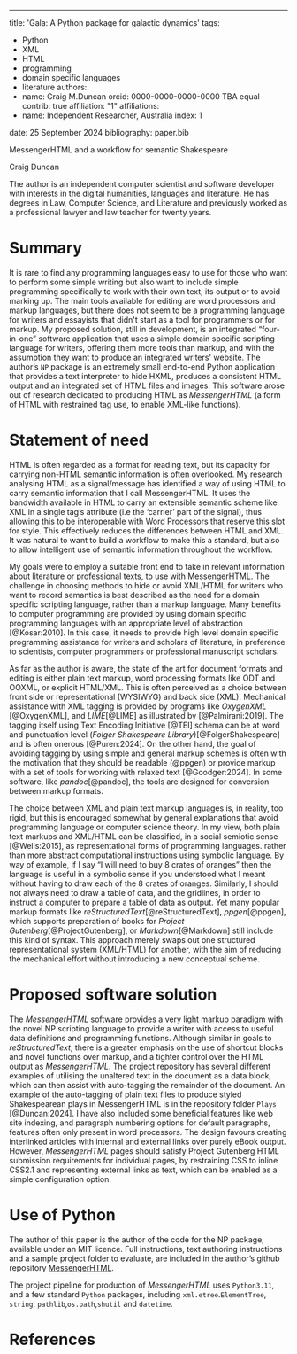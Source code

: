 ---
title: 'Gala: A Python package for galactic dynamics'
tags:
  - Python
  - XML
  - HTML
  - programming
  - domain specific languages
  - literature
authors:
  - name: Craig M.Duncan
    orcid: 0000-0000-0000-0000 TBA
    equal-contrib: true
    affiliation: "1" 
affiliations:
 - name: Independent Researcher, Australia
   index: 1
   
date: 25 September 2024
bibliography: paper.bib

MessengerHTML and a workflow for semantic Shakespeare 

Craig Duncan

The author is an independent computer scientist and software developer with interests in the digital humanities, languages and literature.  He has degrees in Law, Computer Science, and Literature and previously worked as a professional lawyer and law teacher for twenty years.

# Summary

It is rare to find any programming languages easy to use for those who want to perform some simple writing but also want to include simple programming specifically to work with their own text, its output or to avoid marking up.  The main tools available for editing are word processors and markup languages, but there does not seem to be a programming language for writers and essayists that didn't start as a tool for programmers or for markup.  My proposed solution, still in development, is an integrated “four-in-one” software application that uses a simple domain specific scripting language for writers, offering them more tools than markup, and with the assumption they want to produce an integrated writers' website.  The author’s `NP` package is an extremely small end-to-end Python application that provides a text interpreter to hide HXML, produces a consistent HTML output and an integrated set of HTML files and images.  This software arose out of research dedicated to producing HTML as *MessengerHTML* (a form of HTML with restrained tag use, to enable XML-like functions).  

# Statement of need

HTML is often regarded as a format for reading text, but its capacity for carrying non-HTML semantic information is often overlooked.   My research analysing HTML as a signal/message has identified a way of using HTML to carry semantic information that I call MessengerHTML.  It uses the bandwidth available in HTML to carry an extensible semantic scheme like XML in a single tag’s attribute (i.e the ‘carrier’ part of the signal), thus allowing this to be interoperable with Word Processors that reserve this slot for style.   This effectively reduces the differences between HTML and XML.   It was natural to want to build a workflow to make this a standard, but also to allow intelligent use of semantic information throughout the workflow. 

My goals were to employ a suitable front end to take in relevant information about literature or professional texts, to use with MessengerHTML.  The challenge in choosing methods to hide or avoid XML/HTML for writers who want to record semantics is best described as the need for a domain specific scripting language, rather than a markup language.  Many benefits to computer programming are provided by using domain specific programming languages with an appropriate level of abstraction [@Kosar:2010].  In this case, it needs to provide high level domain specific programming assistance for writers and scholars of literature, in preference to scientists, computer programmers or professional manuscript scholars.  

As far as the author is aware, the state of the art for document formats and editing is either plain text markup, word processing formats like ODT and OOXML, or explicit HTML/XML.  This is often perceived as a choice between front side or representational (WYSIWYG) and back side (XML).  Mechanical assistance with XML tagging is provided by programs like *OxygenXML* [@OxygenXML], and *LIME*[@LIME] as illustrated by [@Palmirani:2019].  The tagging itself using Text Encoding Initiative [@TEI] schema can be at word and punctuation level (*Folger Shakespeare Library*)[@FolgerShakespeare] and is often onerous [@Puren:2024].   On the other hand, the goal of avoiding tagging by using simple and general markup schemes is often with the motivation that they should be readable (@ppgen) or provide markup with a set of tools for working with relaxed text [@Goodger:2024].  In some software, like *pandoc*[@pandoc], the tools are designed for conversion between markup formats. 

The choice between XML and plain text markup languages is, in reality, too rigid, but this is encouraged somewhat by general explanations that avoid programming language or computer science theory.   In my view, both plain text markups and XML/HTML can be classified, in a social semiotic sense [@Wells:2015], as representational forms of programming languages.  rather than more abstract computational instructions using symbolic language.  By way of example, if I say “I will need to buy 8 crates of oranges” then the language is useful in a symbolic sense if you understood what I meant without having to draw each of the 8 crates of oranges.  Similarly, I should not always need to draw a table of data, and the gridlines, in order to instruct a computer to prepare a table of data as output.   Yet many popular markup formats like *reStructuredText*[@reStructuredText], *ppgen*[@ppgen], which supports preparation of books for *Project Gutenberg*[@ProjectGutenberg], or *Markdown*[@Markdown] still include this kind of syntax.   This approach merely swaps out one structured representational system (XML/HTML) for another, with the aim of reducing the mechanical effort without introducing a new conceptual scheme.

# Proposed software solution

The *MessengerHTML* software provides a very light markup paradigm with the novel NP scripting language to provide a writer with access to useful data definitions and programming functions.  Although similar in goals to *reStructuredText*, there is a greater emphasis on the use of shortcut blocks and novel functions over markup, and a tighter control over the HTML output as *MessengerHTML*.  The project repository has several different examples of utilising the unaltered text in the document as a data block, which can then assist with auto-tagging the remainder of the document.  An example of the auto-tagging of plain text files to produce styled Shakespearean plays in MessengerHTML is in the repository folder `Plays` [@Duncan:2024].  I have also included some beneficial features like web site indexing, and paragraph numbering options for default paragraphs, features often only present in word processors.   The design favours creating interlinked articles with internal and external links over purely eBook output.  However, *MessengerHTML* pages should satisfy Project Gutenberg HTML submission requirements for individual pages, by restraining CSS to inline CSS2.1 and representing external links as text, which can be enabled as a simple configuration option.  

# Use of Python

The author of this paper is the author of the code for the NP package, available under an MIT licence.  Full instructions, text authoring instructions and a sample project folder to evaluate, are included in the author’s github repository [MessengerHTML](www.github.com/craigduncanlab/PyConMessenger).

The project pipeline for production of *MessengerHTML* uses `Python3.11`, and a few standard `Python` packages, including `xml.etree`.`ElementTree`, `string`, `pathlib`,`os.path`,`shutil` and `datetime`.  

# References


